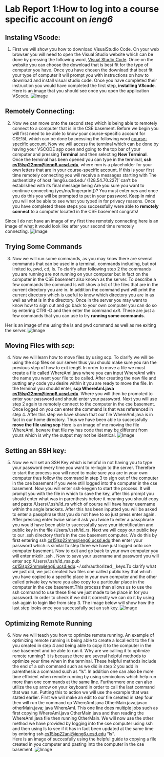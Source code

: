 # Lab Report 1:How to log into a course specific account on *ieng6*

## Instaling VScode:
1. First we will show you how to download VisualStudio Code. On your web browser you will need to open the Visual Studio website which can be done by pressing the following word, [Visual Studio Code](https://code.visualstudio.com/). Once on the website you can choose the download that is best fit for the type of computer you have. Once you have chosen the download that best fit your type of computer it will prompt you with instructions on how to download and install visual studio code. Once you have completed their instruction you would have completed the first step, **installing VScode**. 
Here is an image that you should see once you open the application VScode.
![Image](VSCODESCREENSHOT.png)
## Remotely Connecting:
2. Now we can move onto the second step which is being able to remotely connect to a computer that is in the CSE basement. Before we begin you will first need to be able to know your course-specific account for CSE15L which can be done by pressing the following word [course-specific account](https://sdacs.ucsd.edu/~icc/index.php). Now we will access the terminal which can be done by having your VSCODE app open and going to the top bar of your computer and pressing **Terminal** and then selecting **New Terminal**. Once the terminal has been opened you can type in the terminal, **ssh cs15lsp22mm@ieng6.ucsd.edu**, where mm is a placeholder for your own letters that are in your course-specific account. If this is your first time remotely connecting you will receive a messages starting with  The authenticity of host ‘ieng6.ucsd.edu’ (128.54.70.227)’ can’t be established with its final message being Are you sure you want to continue connecting (yes/no/fingerprint])? You must enter yes and once you do this you will be prompted to put in your password. Keep in mind you will not be able to see what you typed in for privacy reasons. Once you have completed these steps you successfully were able to **remotely connect** to a computer located in the CSE basement congrats! 

Since I do not have an image of my first time remotely connecting here is an image of what it would look like after your second time remotely connecting. 
![Image](remoteconnecting.png)


## Trying Some Commands
3. Now we will run some commands, as you may know there are several commands that can be used in a terminal, commands including, but not limited to,  pwd, cd, ls. To clarify after following step 2 the commands you are running are not running on your computer but in fact on the computer in the CSE basement also known as the server. To describe a few commands the command ls will show a list of the files that are in the current directory you are in. In addition the command pwd will print the current directory which is useful to know which directory you are in as well as what is in the directory. Once in the server you may want to know how to sign out and go back to your own computer you can do so by entering  CTRl -D and then enter the command *exit*. These are just a few commands that you can use to try **running some commands**. 

Her is an image of me using the ls and pwd command as well as me exiting the server. 
![Image](Commands.png)


## Moving Files with *scp*:
4. Now we will learn how to move files by using scp. To clarify we will be using the scp files on our server thus you should make sure you ran the previous step of how to exit ieng6. In order to move a file we must create a file called WhereAmI.java where you can input WhereAmI with the name you want your file to be called. After creating the new file and putting any code you desire within it you are ready to move the file. In the terminal you should enter, **scp WhereAmI.java cs15lsp22mm@ieng6.ucsd.edu**. Where you will then be promoted to enter your password and should enter your password. Next you will use step 2 again to remotely connect to the computer in the cse basement. Once logged on you can enter the command ls that was referenced in step 4. After this step we have shown that our file WhereAmI.java is in fact in our home directory. Thus we have been able to successfully **move the file using scp**
Here is an image of me moving the file WhereAmI, beware that file my has code that may be different from yours which is why the output may not be identical.
![Image](Movefile.png)


## Setting an SSH key:
5. Now we will set an SSH Key which is helpful in not having you to type your password every time you want to re-login to the server. Therefore to start the process you will need to make sure you are in your own computer thus follow the command in step 3 to sign out of the computer in the cse basement if you were still logged into the computer in the cse basement. Now you will enter ssh-keygen to start the process. It will prompt you with the file in which to save the key, after this prompt you should enter what was in parenthesis before it meaning you should copy and paste /Users/<user-name>/.ssh/id_rs which of course will have haver username within the angle brackets. After this has been inputted you will be asked to enter a passphrase that you do not have to so just press enter again. After pressing enter twice since it ask you twice to enter a passphrase you would have been able to successfully save your identification and public key in the file /Users/<user-name>/.ssh/id_rs. Next we will copy our public key to our .ssh directory that’s in the cse basement computer. We do this by first entering ssh cs15lsp22mm@ieng6.ucsd.edu
then enter your password which is similar to step three we have just logged onto cse computer basement. Now to exit and go back to your own computer you will enter mkdir .ssh . Now to save your username and password you will enter scp /Users/<user-name>/.ssh/id_rsa.pub cs15lsp22mm@ieng6.ucsd.edu:~/.ssh/authorized__keys.To clarify what we just did, we just created two files one called public key that which you have copied to a specific place in your own computer and the other called private key where you also copy to a particular place in the computer in the cse basement.This process then allows us to use the ssh command to use these files we just made to be place in for you password.  In order to check if we did it correctly we can do it by using ssh again to login like from step 3. 
The image below will show how the last step looks once you successfully set an ssh key.
![Image](Password.png)


## Optimizing Remote Running
6. Now we will teach you how to optimize remote running. An example of optimizing remote running is being  able to create a local edit to the file you created in step 4 and being able to copy it to the computer in the cse basement and be able to run it. Why are we calling it to optimize remote running? It is because there are several helpful methods to optimize your time when in the terminal. These helpful methods include the end of a ssh command such as we did in step 2 you add in parenthesis a command such as “ls”. In addition one can also be more time efficient when remote running by using semicolons which help run more than one commands at the same line. Furthermore one can also utilize the up arrow on your keyboard in order to call the last command that was run. Putting this to action we will use the example that was stated earlier. First we will make an edit to our file created in step four then will run the command cp WhereAmI.java OtherMain.java;javac otherMain.java; java WhereAmI. This one line does multiple jobs such as first copying WhereAmI.java OtherMain.java and then reading the WhereAmI.java file then running OtherMain. We will now use the other method we have provided by logging into the cse computer using ssh and then using ls to see if it has in fact been updated at the same time by entering ssh cs15lsp22ani@ieng6.ucsd.edu “ls”.  
Here is an image of succesfully using the helpful guide to copying a file created in you computer and pasting into the computer in the cse basement. 
![Image](yellow.png)



